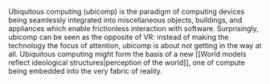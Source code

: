 ---
---

Ubiquitous computing (ubicomp) is the paradigm of computing devices being seamlessly integrated into miscellaneous objects, buildings, and appliances which enable frictionless interaction with software. Surprisingly, ubicomp can be seen as the opposite of VR: instead of making the technology the focus of attention, ubicomp is about not getting in the way at all. Ubiquitous computing might form the basis of a new [[World models reflect ideological structures|perception of the world]], one of compute being embedded into the very fabric of reality.